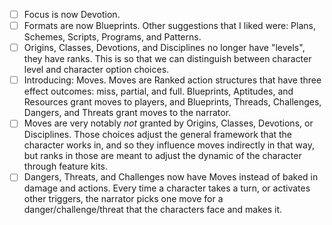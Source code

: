 - [ ] Focus is now Devotion.
- [ ] Formats are now Blueprints. Other suggestions that I liked were: Plans, Schemes, Scripts, Programs, and Patterns.
- [ ] Origins, Classes, Devotions, and Disciplines no longer have "levels", they have ranks. This is so that we can distinguish between character level and character option choices.
- [ ] Introducing: Moves. Moves are Ranked action structures that have three effect outcomes: miss, partial, and full. Blueprints, Aptitudes, and Resources grant moves to players, and Blueprints, Threads, Challenges, Dangers, and Threats grant moves to the narrator.
- [ ] Moves are very notably *not* granted by Origins, Classes, Devotions, or Disciplines. Those choices adjust the general framework that the character works in, and so they influence moves indirectly in that way, but ranks in those are meant to adjust the dynamic of the character through feature kits.
- [ ] Dangers, Threats, and Challenges now have Moves instead of baked in damage and actions. Every time a character takes a turn, or activates other triggers, the narrator picks one move for a danger/challenge/threat that the characters face and makes it.